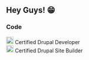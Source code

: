## Hey Guys! :grin:

### Code

<img src="https://cdn1.iconfinder.com/data/icons/social-media-logos-7/64/drupal-512.png" width="20" height="20"> Certified Drupal Developer<br />
<img src="https://cdn1.iconfinder.com/data/icons/social-media-logos-7/64/drupal-512.png" width="20" height="20"> Certified Drupal Site Builder


<!--
**chrisvanwormer/chrisvanwormer** is a ✨ _special_ ✨ repository because its `README.md` (this file) appears on your GitHub profile.

Here are some ideas to get you started:

- 🔭 I’m currently working on ...
- 🌱 I’m currently learning ...
- 👯 I’m looking to collaborate on ...
- 🤔 I’m looking for help with ...
- 💬 Ask me about ...
- 📫 How to reach me: ...
- 😄 Pronouns: ...
- ⚡ Fun fact: ...
-->
